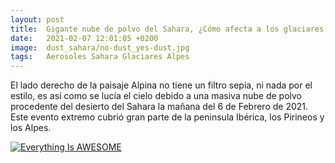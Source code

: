 ```yaml
---
layout: post
title:  Gigante nube de polvo del Sahara, ¿Cómo afecta a los glaciares Alpinos?
date:   2021-02-07 12:01:05 +0200
image:  dust_sahara/no-dust_yes-dust.jpg
tags:   Aerosoles Sahara Glaciares Alpes
---
```


El lado derecho de la paisaje Alpina no tiene un filtro sepia, ni nada por el estilo, es así como se lucía el cielo debido a una masiva nube de polvo procedente del desierto del Sahara la mañana del 6 de Febrero de 2021. Este evento extremo cubrió gran parte de la peninsula Ibérica, los Pirineos y los Alpes.

[![Everything Is AWESOME](https://www.nasa.gov/sites/default/files/styles/full_width_feature/public/images/706644main_705852main_GEOS5_full_full.jpeg)](https://gmao.gsfc.nasa.gov/research/aerosol/modeling/nr1_movie/aerosols_geos5.mp4 "Everything Is AWESOME")
